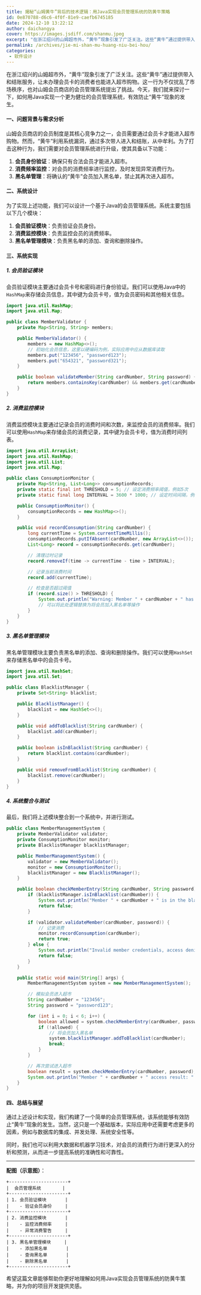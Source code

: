 ```yaml
---
title: 揭秘“山姆黄牛”背后的技术逻辑：用Java实现会员管理系统的防黄牛策略
id: 0e870788-d6c6-4f0f-81e9-caefb6745185
date: 2024-12-10 13:22:12
author: daichangya
cover: https://images.jsdiff.com/shanmu.jpeg
excerpt: "在浙江绍兴的山姆超市外，“黄牛”现象引发了广泛关注。这些“黄牛”通过提供带入和结账服务，让未办理会员卡的消费者也能进入超市购物。这一行为不仅扰乱了市场秩序，也对山姆会员商店的会员管理系统提出了挑战。今天，我们就来探讨一下，如何用Java实现一个更为健壮的会员管理系统，有效防止“黄牛”现象的发生。 一"
permalink: /archives/jie-mi-shan-mu-huang-niu-bei-hou/
categories:
 - 软件设计
---
```


在浙江绍兴的山姆超市外，“黄牛”现象引发了广泛关注。这些“黄牛”通过提供带入和结账服务，让未办理会员卡的消费者也能进入超市购物。这一行为不仅扰乱了市场秩序，也对山姆会员商店的会员管理系统提出了挑战。今天，我们就来探讨一下，如何用Java实现一个更为健壮的会员管理系统，有效防止“黄牛”现象的发生。

#### 一、问题背景与需求分析

山姆会员商店的会员制度是其核心竞争力之一，会员需要通过会员卡才能进入超市购物。然而，“黄牛”利用系统漏洞，通过多次带人进入和结账，从中牟利。为了打击这种行为，我们需要对会员管理系统进行升级，使其具备以下功能：

1. **会员身份验证**：确保只有合法会员才能进入超市。
2. **消费频率监控**：对会员的消费频率进行监控，及时发现异常消费行为。
3. **黑名单管理**：将确认的“黄牛”会员加入黑名单，禁止其再次进入超市。

#### 二、系统设计

为了实现上述功能，我们可以设计一个基于Java的会员管理系统。系统主要包括以下几个模块：

1. **会员验证模块**：负责验证会员身份。
2. **消费监控模块**：负责监控会员的消费频率。
3. **黑名单管理模块**：负责黑名单的添加、查询和删除操作。

#### 三、系统实现

##### 1. 会员验证模块

会员验证模块主要通过会员卡号和密码进行身份验证。我们可以使用Java中的`HashMap`来存储会员信息，其中键为会员卡号，值为会员密码和其他相关信息。
<separator></separator>
```java
import java.util.HashMap;
import java.util.Map;

public class MemberValidator {
    private Map<String, String> members;

    public MemberValidator() {
        members = new HashMap<>();
        // 初始化会员信息，这里以硬编码为例，实际应用中应从数据库读取
        members.put("123456", "password123");
        members.put("654321", "password321");
    }

    public boolean validateMember(String cardNumber, String password) {
        return members.containsKey(cardNumber) && members.get(cardNumber).equals(password);
    }
}
```

##### 2. 消费监控模块

消费监控模块主要通过记录会员的消费时间和次数，来监控会员的消费频率。我们可以使用`HashMap`来存储会员的消费记录，其中键为会员卡号，值为消费时间列表。

```java
import java.util.ArrayList;
import java.util.HashMap;
import java.util.List;
import java.util.Map;

public class ConsumptionMonitor {
    private Map<String, List<Long>> consumptionRecords;
    private static final int THRESHOLD = 5; // 设定消费频率阈值，例如5次
    private static final long INTERVAL = 3600 * 1000; // 设定时间间隔，例如1小时

    public ConsumptionMonitor() {
        consumptionRecords = new HashMap<>();
    }

    public void recordConsumption(String cardNumber) {
        long currentTime = System.currentTimeMillis();
        consumptionRecords.putIfAbsent(cardNumber, new ArrayList<>());
        List<Long> record = consumptionRecords.get(cardNumber);

        // 清理过时记录
        record.removeIf(time -> currentTime - time > INTERVAL);

        // 记录当前消费时间
        record.add(currentTime);

        // 检查是否超过阈值
        if (record.size() > THRESHOLD) {
            System.out.println("Warning: Member " + cardNumber + " has exceeded the consumption threshold!");
            // 可以将此处逻辑替换为将会员加入黑名单等操作
        }
    }
}
```

##### 3. 黑名单管理模块

黑名单管理模块主要负责黑名单的添加、查询和删除操作。我们可以使用`HashSet`来存储黑名单中的会员卡号。

```java
import java.util.HashSet;
import java.util.Set;

public class BlacklistManager {
    private Set<String> blacklist;

    public BlacklistManager() {
        blacklist = new HashSet<>();
    }

    public void addToBlacklist(String cardNumber) {
        blacklist.add(cardNumber);
    }

    public boolean isInBlacklist(String cardNumber) {
        return blacklist.contains(cardNumber);
    }

    public void removeFromBlacklist(String cardNumber) {
        blacklist.remove(cardNumber);
    }
}
```

##### 4. 系统整合与测试

最后，我们将上述模块整合到一个系统中，并进行测试。

```java
public class MemberManagementSystem {
    private MemberValidator validator;
    private ConsumptionMonitor monitor;
    private BlacklistManager blacklistManager;

    public MemberManagementSystem() {
        validator = new MemberValidator();
        monitor = new ConsumptionMonitor();
        blacklistManager = new BlacklistManager();
    }

    public boolean checkMemberEntry(String cardNumber, String password) {
        if (blacklistManager.isInBlacklist(cardNumber)) {
            System.out.println("Member " + cardNumber + " is in the blacklist, access denied!");
            return false;
        }

        if (validator.validateMember(cardNumber, password)) {
            // 记录消费
            monitor.recordConsumption(cardNumber);
            return true;
        } else {
            System.out.println("Invalid member credentials, access denied!");
            return false;
        }
    }

    public static void main(String[] args) {
        MemberManagementSystem system = new MemberManagementSystem();

        // 模拟会员进入超市
        String cardNumber = "123456";
        String password = "password123";

        for (int i = 0; i < 6; i++) {
            boolean allowed = system.checkMemberEntry(cardNumber, password);
            if (!allowed) {
                // 将会员加入黑名单
                system.blacklistManager.addToBlacklist(cardNumber);
                break;
            }
        }

        // 再次尝试进入超市
        boolean result = system.checkMemberEntry(cardNumber, password);
        System.out.println("Member " + cardNumber + " access result: " + result);
    }
}
```

#### 四、总结与展望

通过上述设计和实现，我们构建了一个简单的会员管理系统，该系统能够有效防止“黄牛”现象的发生。当然，这只是一个基础版本，实际应用中还需要考虑更多的因素，例如与数据库的集成、并发处理、系统安全性等。

同时，我们也可以利用大数据和机器学习技术，对会员的消费行为进行更深入的分析和预测，从而进一步提高系统的准确性和可靠性。

---

**配图（示意图）**：

```plaintext
+----------------------+
|  会员管理系统        |
+----------------------+
| 1. 会员验证模块       |
|    - 验证会员身份     |
+----------------------+
| 2. 消费监控模块       |
|    - 监控消费频率     |
|    - 异常消费警告     |
+----------------------+
| 3. 黑名单管理模块     |
|    - 添加黑名单       |
|    - 查询黑名单       |
|    - 删除黑名单       |
+----------------------+
```

希望这篇文章能够帮助你更好地理解如何用Java实现会员管理系统的防黄牛策略，并为你的项目开发提供灵感。